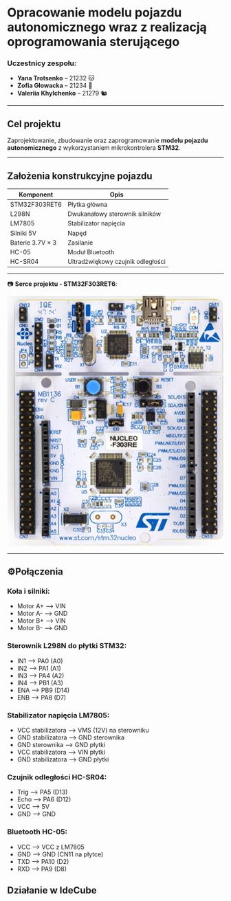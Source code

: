 # Opracowanie modelu pojazdu autonomicznego wraz z realizacją oprogramowania sterującego 

### Uczestnicy zespołu:
- **Yana Trotsenko** – 21232 🐱  
- **Zofia Głowacka** – 21234 🐻   
- **Valeriia Khylchenko** – 21279 🐿️ 

---

## Cel projektu

Zaprojektowanie, zbudowanie oraz zaprogramowanie **modelu pojazdu autonomicznego** z wykorzystaniem mikrokontrolera **STM32**.

---

## Założenia konstrukcyjne pojazdu

| Komponent                           | Opis                                      |
|-------------------------------------|-------------------------------------------|
| STM32F303RET6                       | Płytka główna                             |
| L298N                               | Dwukanałowy sterownik silników            |
| LM7805                              | Stabilizator napięcia                     |
| Silniki 5V                          | Napęd                                     |
| Baterie 3.7V × 3                    | Zasilanie                                 |
| HC-05                               | Moduł Bluetooth                           |
| HC-SR04                             | Ultradźwiękowy czujnik odległości         |

---

📷 **Serce projektu - STM32F303RET6**:  



![Użyta płytka](img/PLYTKA.png)

---

## ⚙Połączenia

### Koła i silniki:
- Motor A+ --> VIN
- Motor A- --> GND
- Motor B+ --> VIN
- Motor B- --> GND

### Sterownik L298N do płytki STM32:
- IN1 --> PA0 (A0)
- IN2 --> PA1 (A1)
- IN3 --> PA4 (A2)
- IN4 --> PB1 (A3)
- ENA --> PB9 (D14)
- ENB --> PA8 (D7)


### Stabilizator napięcia LM7805:
- VCC stabilizatora --> VMS (12V) na sterowniku
- GND stabilizatora --> GND sterownika
- GND sterownika --> GND płytki
- VCC stabilizatora --> VIN płytki
- GND stabilizatora --> GND płytki


### Czujnik odległości HC-SR04:
- Trig --> PA5 (D13)
- Echo --> PA6 (D12)
- VCC --> 5V
- GND --> GND


### Bluetooth HC-05:
- VCC --> VCC z LM7805
- GND --> GND (CN11 na płytce)
- TXD --> PA10 (D2)
- RXD --> PA9 (D8)


## Działanie w IdeCube
